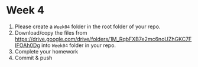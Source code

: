 # Week 4

1. Please create a `Week04` folder in the root folder of your repo.
2. Download/copy the files from https://drive.google.com/drive/folders/1M_RqbFXB7e2mc6noUZhGKC7FIFOAh0Dg into `Week04` folder in your repo. 
3. Complete your homework 
4. Commit & push